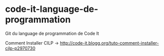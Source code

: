 # code-it-language-de-programmation
Git du language de programmation de Code It

Comment Installer CILP -> http://code-it.blogg.org/tuto-comment-installer-cilp-p2970730

